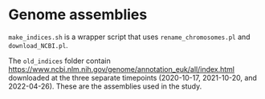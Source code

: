 # Genome assemblies

`make_indices.sh` is a wrapper script that uses `rename_chromosomes.pl` and `download_NCBI.pl`.

The `old_indices` folder contain https://www.ncbi.nlm.nih.gov/genome/annotation_euk/all/index.html downloaded at the three separate timepoints (2020-10-17, 2021-10-20, and 2022-04-26). These are the assemblies used in the study.
